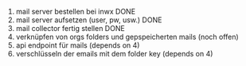 1. mail server bestellen bei inwx DONE
2. mail server aufsetzen (user, pw, usw.) DONE
3. mail collector fertig stellen DONE
4. verknüpfen von orgs folders und gepspeicherten mails (noch offen)
5. api endpoint für mails (depends on 4)
6. verschlüsseln der emails mit dem folder key (depends on 4)
